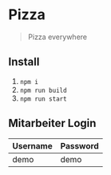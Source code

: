 # Pizza

> Pizza everywhere

## Install

1. `npm i`
2. `npm run build`
3. `npm run start`

## Mitarbeiter Login

| Username | Password |
|:---------|:---------|
| demo     | demo     |
